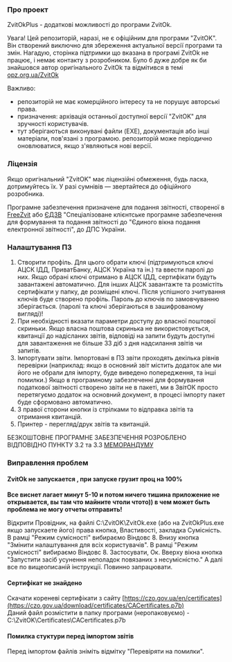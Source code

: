 ### Про проект ###
ZvitOkPlus - додаткові можливості до програми ZvitOk.

Увага! Цей репозиторій, наразі, не є офіційним для програми "ZvitOK". Він створений виключно для збереження актуальної версії програми та змін.
Нагадую, сторінка підтримки що вказана в програмі ZvitOk не працює, і немає контакту з розробником.
Було б дуже добре як би знайшовся автор оригінального ZvitOk та відмітився в темі [opz.org.ua/ZvitOk](https://opz.org.ua/forum/viewtopic.php?f=39&t=7887)

Важливо:  
- репозиторій не має комерційного інтересу та не порушує авторські права.
- призначення: архівація останньої доступної версії "ZvitOK" для зручності користувачів.
- тут зберігаються виконувані файли (EXE), документація або інші матеріали, пов'язані з програмою.
  репозиторій може періодично оновлюватися, якщо з'являються нові версії.
    
### Ліцензія ###
Якщо оригінальний "ZvitOK" має ліцензійні обмеження, будь ласка, дотримуйтесь їх.  У разі сумнівів — звертайтеся до офіційного розробника.

Програмне забезпечення призначене для подання звітності, створеної в [FreeZvit](https://opz.org.ua/) або [ЄДЗВ](http://sfs.gov.ua/elektronna-zvitnist/spetsializovane-klientske-program/) "Спеціалізоване клієнтське програмне забезпечення для формування та подання звітності до "Єдиного вікна подання електронної звітності", до ДПС України.

### Налаштування ПЗ ###
1. Створити профіль. Для цього обрати ключі (підтримуються ключі АЦСК ІДД, ПриватБанку, АЦСК Україна та ін.) та ввести паролі до них.
Якщо обрані ключі отримано в АЦСК ІДД, сертифікати будуть завантажені автоматично. Для інших АЦСК завантажте та розмістіть сертифікати у папку, де розміщені ключі. Після успішного зчитування ключів буде створено профіль.
Пароль до ключів по замовчуванню зберігається. (паролі та ключі зберігаються в зашифрованому вигляді)!
2. При необхідності вказати параметри доступу до власної поштової скриньки. Якщо власна поштова скринька не використовується, квитанції до надісланих звітів, відповіді на запити будуть доступні для завантаження не більше 33 діб з дня надсилання звітів чи запитів.
3. Імпортувати звіти. Імпортовані в ПЗ звіти проходять декілька рівнів перевірки (наприклад: якщо в основний звіт містить додаток але ми його не обрали для імпорту, буде виведено попередження, та інші помилки.) Якщо в програмному забезпеченні для формування податкової звітності створено звіти не в пакеті, ми в ЗвітОК просто перетягуємо додаток на основний документ, в процесі імпорту пакет буде сформовано автоматично.
4. З правої сторони кнопки із стрілками то відправка звітів та отримання квитанцій.
5. Принтер - перегляд/друк звітів та квитанцій.

БЕЗКОШТОВНЕ ПРОГРАМНЕ ЗАБЕЗПЕЧЕННЯ РОЗРОБЛЕНО ВІДПОВІДНО ПУНКТУ 3.2 та 3.3 [МЕМОРАНДУМУ](http://ck.sfs.gov.ua/data/material/000/015/72817/0.pdf)


### Виправлення проблем ###  

#### ZvitOk не запускается , при запуске грузит проц на 100% ####
**Все виснет лагает минут 5-10 и потом ничего тишина приложение не открывается, вы там что майните чтоли чтото)) в чем может быть проблема не могу отчеты отправить!**

Відкрити Провідник, на файлі C:\ZvitOK\ZvitOk.exe (або на ZvitOkPlus.exe якщо запускаете його) права кнопка, Властивості, закладка Сумісність. В рамці "Режим сумісності" вибираємо Віндовс 8. Внизу кнопка "Змінити налаштування для всіх користувачів". В рамці "Режим сумісності" вибираємо Віндовс 8. Застосувати, Ок. Вверху вікна кнопка "Запустити засіб усунення неполадок повязаних з несумісністю." А далі все по вищеописаній інструкції. Повинно запрацювати.


#### Сертифікат не знайдено ####
Скачати кореневі сертифікати з сайту [https://czo.gov.ua/en/certificates](https://czo.gov.ua/download/certificates/CACertificates.p7b)  
Даний файл розмістити в папку програми (неропаковуємо) - C:\ZvitOK\Certificates\CACertificates.p7b  


#### Помилка стуктури перед імпортом звітів ####
Перед імпортом файлів зніміть відмітку "Перевіряти на помилки".
